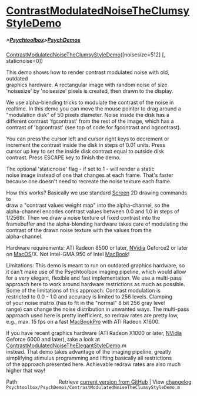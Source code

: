 # [ContrastModulatedNoiseTheClumsyStyleDemo](ContrastModulatedNoiseTheClumsyStyleDemo)
##### >[Psychtoolbox](Psychtoolbox)>[PsychDemos](PsychDemos)

[ContrastModulatedNoiseTheClumsyStyleDemo](ContrastModulatedNoiseTheClumsyStyleDemo)([noisesize=512] [, staticnoise=0])  
  
This demo shows how to render contrast modulated noise with old, outdated  
graphics hardware. A rectangular image with random noise of size  
'noisesize' by 'noisesize' pixels is created, then drawn to the display.  
  
We use alpha-blending tricks to modulate the contrast of the noise in  
realtime. In this demo you can move the mouse pointer to drag around a  
"modulation disk" of 50 pixels diameter. Noise inside the disk has a  
different contrast 'fgcontrast' from the rest of the image, which has a  
contrast of 'bgcontrast' (see top of code for fgcontrast and bgcontrast).  
  
You can press the cursor left and cursor right keys to decrement or  
increment the contrast inside the disk in steps of 0.01 units. Press  
cursor up key to set the inside disk contrast equal to outside disk  
contrast. Press ESCAPE key to finish the demo.  
  
The optional 'staticnoise' flag - if set to 1 - will render a static  
noise image instead of one that changes at each frame. That's faster  
because one doesn't need to recreate the noise texture each frame.  
  
How this works? Basically we use standard [Screen](Screen) 2D drawing commands to  
draw a "contrast values weight map" into the alpha-channel, so the  
alpha-channel encodes contrast values between 0.0 and 1.0 in steps of  
1/256th. Then we draw a noise texture of fixed contrast into the  
framebuffer and the alpha-blending hardware takes care of modulating the  
contrast of the drawn noise texture with the values from the  
alpha-channel.  
  
Hardware requirements: ATI Radeon 8500 or later, [NVidia](NVidia) Geforce2 or later  
on [MacOS](MacOS)/X. Not Intel-GMA 950 of Intel [MacBook](MacBook)!  
  
Limitations: This demo is meant to run on outdated graphics hardware, so  
it can't make use of the Psychtoolbox imaging pipeline, which would allow  
for a very elegant, flexible and fast implementation. We use a multi-pass  
approach here to work around hardware restrictions as much as possible.  
Some of the limitations of this approach: Contrast modulation is  
restricted to 0.0 - 1.0 and accuracy is limited to 256 levels. Clamping  
of your noise matrix (has to fit in the "normal" 8 bit 256 gray level  
range) can change the noise distribution in unwanted ways. The multi-pass  
approach used here is pretty inefficient, so redraw rates are pretty low,  
e.g., max. 15 fps on a fast [MacBookPro](MacBookPro) with ATI Radeon X1600.  
  
If you have recent graphics hardware (ATI Radeon X1000 or later, [NVidia](NVidia)  
Geforce 6000 and later), take a look at [ContrastModulatedNoiseTheElegantStyleDemo](ContrastModulatedNoiseTheElegantStyleDemo).m  
instead. That demo takes advantage of the imaging pipeline, greatly  
simplifying stimulus programming and lifting basically all restrictions  
of the approach presented here. Achievable redraw rates are also much  
higher that way!  




<div class="code_header" style="text-align:right;">
  <span style="float:left;">Path&nbsp;&nbsp;</span> <span class="counter">Retrieve <a href=
  "https://raw.github.com/Psychtoolbox-3/Psychtoolbox-3/beta/Psychtoolbox/PsychDemos/ContrastModulatedNoiseTheClumsyStyleDemo.m">current version from GitHub</a> | View <a href=
  "https://github.com/Psychtoolbox-3/Psychtoolbox-3/commits/beta/Psychtoolbox/PsychDemos/ContrastModulatedNoiseTheClumsyStyleDemo.m">changelog</a></span>
</div>
<div class="code">
  <code>Psychtoolbox/PsychDemos/ContrastModulatedNoiseTheClumsyStyleDemo.m</code>
</div>

